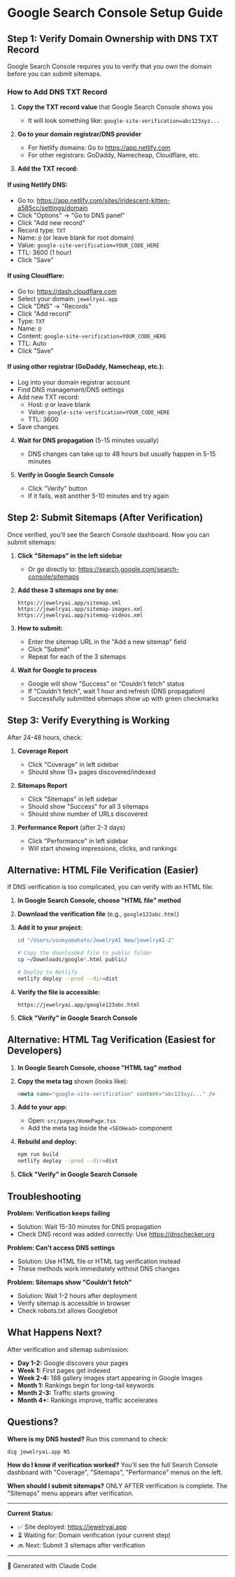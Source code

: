 # Google Search Console Setup Guide

## Step 1: Verify Domain Ownership with DNS TXT Record

Google Search Console requires you to verify that you own the domain before you can submit sitemaps.

### How to Add DNS TXT Record

1. **Copy the TXT record value** that Google Search Console shows you
   - It will look something like: `google-site-verification=abc123xyz...`

2. **Go to your domain registrar/DNS provider**
   - For Netlify domains: Go to https://app.netlify.com
   - For other registrars: GoDaddy, Namecheap, Cloudflare, etc.

3. **Add the TXT record:**

#### If using Netlify DNS:
   - Go to: https://app.netlify.com/sites/iridescent-kitten-a585cc/settings/domain
   - Click "Options" → "Go to DNS panel"
   - Click "Add new record"
   - Record type: `TXT`
   - Name: `@` (or leave blank for root domain)
   - Value: `google-site-verification=YOUR_CODE_HERE`
   - TTL: 3600 (1 hour)
   - Click "Save"

#### If using Cloudflare:
   - Go to: https://dash.cloudflare.com
   - Select your domain: `jewelryai.app`
   - Click "DNS" → "Records"
   - Click "Add record"
   - Type: `TXT`
   - Name: `@`
   - Content: `google-site-verification=YOUR_CODE_HERE`
   - TTL: Auto
   - Click "Save"

#### If using other registrar (GoDaddy, Namecheap, etc.):
   - Log into your domain registrar account
   - Find DNS management/DNS settings
   - Add new TXT record:
     - Host: `@` or leave blank
     - Value: `google-site-verification=YOUR_CODE_HERE`
     - TTL: 3600
   - Save changes

4. **Wait for DNS propagation** (5-15 minutes usually)
   - DNS changes can take up to 48 hours but usually happen in 5-15 minutes

5. **Verify in Google Search Console**
   - Click "Verify" button
   - If it fails, wait another 5-10 minutes and try again

## Step 2: Submit Sitemaps (After Verification)

Once verified, you'll see the Search Console dashboard. Now you can submit sitemaps:

1. **Click "Sitemaps" in the left sidebar**
   - Or go directly to: https://search.google.com/search-console/sitemaps

2. **Add these 3 sitemaps one by one:**
   ```
   https://jewelryai.app/sitemap.xml
   https://jewelryai.app/sitemap-images.xml
   https://jewelryai.app/sitemap-videos.xml
   ```

3. **How to submit:**
   - Enter the sitemap URL in the "Add a new sitemap" field
   - Click "Submit"
   - Repeat for each of the 3 sitemaps

4. **Wait for Google to process**
   - Google will show "Success" or "Couldn't fetch" status
   - If "Couldn't fetch", wait 1 hour and refresh (DNS propagation)
   - Successfully submitted sitemaps show up with green checkmarks

## Step 3: Verify Everything is Working

After 24-48 hours, check:

1. **Coverage Report**
   - Click "Coverage" in left sidebar
   - Should show 13+ pages discovered/indexed

2. **Sitemaps Report**
   - Click "Sitemaps" in left sidebar
   - Should show "Success" for all 3 sitemaps
   - Should show number of URLs discovered

3. **Performance Report** (after 2-3 days)
   - Click "Performance" in left sidebar
   - Will start showing impressions, clicks, and rankings

## Alternative: HTML File Verification (Easier)

If DNS verification is too complicated, you can verify with an HTML file:

1. **In Google Search Console, choose "HTML file" method**

2. **Download the verification file** (e.g., `google123abc.html`)

3. **Add it to your project:**
   ```bash
   cd "/Users/soumyamahato/JewelryAI New/jewelryAI-2"

   # Copy the downloaded file to public folder
   cp ~/Downloads/google*.html public/

   # Deploy to Netlify
   netlify deploy --prod --dir=dist
   ```

4. **Verify the file is accessible:**
   ```
   https://jewelryai.app/google123abc.html
   ```

5. **Click "Verify" in Google Search Console**

## Alternative: HTML Tag Verification (Easiest for Developers)

1. **In Google Search Console, choose "HTML tag" method**

2. **Copy the meta tag** shown (looks like):
   ```html
   <meta name="google-site-verification" content="abc123xyz..." />
   ```

3. **Add to your app:**
   - Open: `src/pages/HomePage.tsx`
   - Add the meta tag inside the `<SEOHead>` component

4. **Rebuild and deploy:**
   ```bash
   npm run build
   netlify deploy --prod --dir=dist
   ```

5. **Click "Verify" in Google Search Console**

## Troubleshooting

**Problem: Verification keeps failing**
- Solution: Wait 15-30 minutes for DNS propagation
- Check DNS record was added correctly: Use https://dnschecker.org

**Problem: Can't access DNS settings**
- Solution: Use HTML file or HTML tag verification instead
- These methods work immediately without DNS changes

**Problem: Sitemaps show "Couldn't fetch"**
- Solution: Wait 1-2 hours after deployment
- Verify sitemap is accessible in browser
- Check robots.txt allows Googlebot

## What Happens Next?

After verification and sitemap submission:

- **Day 1-2:** Google discovers your pages
- **Week 1:** First pages get indexed
- **Week 2-4:** 188 gallery images start appearing in Google Images
- **Month 1:** Rankings begin for long-tail keywords
- **Month 2-3:** Traffic starts growing
- **Month 4+:** Rankings improve, traffic accelerates

## Questions?

**Where is my DNS hosted?**
Run this command to check:
```bash
dig jewelryai.app NS
```

**How do I know if verification worked?**
You'll see the full Search Console dashboard with "Coverage", "Sitemaps", "Performance" menus on the left.

**When should I submit sitemaps?**
ONLY AFTER verification is complete. The "Sitemaps" menu appears after verification.

---

**Current Status:**
- ✅ Site deployed: https://jewelryai.app
- ⏳ Waiting for: Domain verification (your current step)
- 🔜 Next: Submit 3 sitemaps after verification

---

🤖 Generated with Claude Code

